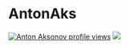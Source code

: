 # AntonAks
[![Anton Aksonov profile views](https://u8views.com/api/v1/github/profiles/10627764/views/day-week-month-total-count.svg)](https://u8views.com/github/AntonAks)
<a href="https://u8views.com/github/AntonAks"><img src="https://u8views.com/api/v1/github/profiles/10627764/views/day-week-month-total-count.svg"></a>
